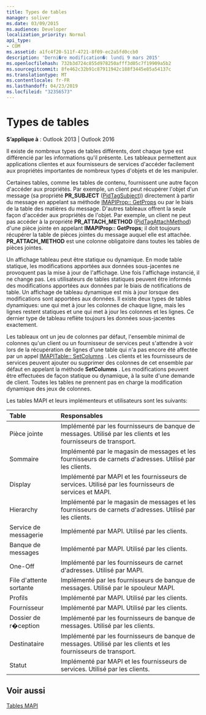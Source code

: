 ```yaml
---
title: Types de tables
manager: soliver
ms.date: 03/09/2015
ms.audience: Developer
localization_priority: Normal
api_type:
- COM
ms.assetid: a1fc4f20-511f-4721-8f09-ec2a5fd0ccb0
description: 'Derni�re modification�: lundi 9 mars 2015'
ms.openlocfilehash: 732b3d724c855d978250afff3d05c7f19909a5b2
ms.sourcegitcommit: 8fe462c32b91c87911942c188f3445e85a54137c
ms.translationtype: MT
ms.contentlocale: fr-FR
ms.lasthandoff: 04/23/2019
ms.locfileid: "32356573"
---
```

# <a name="types-of-tables"></a>Types de tables

  
  
**S’applique à** : Outlook 2013 | Outlook 2016 
  
Il existe de nombreux types de tables différents, dont chaque type est différencié par les informations qu'il présente. Les tableaux permettent aux applications clientes et aux fournisseurs de services d'accéder facilement aux propriétés importantes de nombreux types d'objets et de les manipuler. 
  
Certaines tables, comme les tables de contenu, fournissent une autre façon d'accéder aux propriétés. Par exemple, un client peut récupérer l'objet d'un message (sa propriété **PR_SUBJECT** ([PidTagSubject](pidtagsubject-canonical-property.md))) directement à partir du message en appelant sa méthode [IMAPIProp:: GetProps](imapiprop-getprops.md) ou par le biais de la table des matières du message. D'autres tableaux offrent la seule façon d'accéder aux propriétés de l'objet. Par exemple, un client ne peut pas accéder à la propriété **PR_ATTACH_METHOD** ([PidTagAttachMethod](pidtagattachmethod-canonical-property.md)) d'une pièce jointe en appelant **IMAPIProp:: GetProps**; il doit toujours récupérer la table de pièces jointes du message auquel elle est attachée. **PR_ATTACH_METHOD** est une colonne obligatoire dans toutes les tables de pièces jointes. 
  
Un affichage tableau peut être statique ou dynamique. En mode table statique, les modifications apportées aux données sous-jacentes ne provoquent pas la mise à jour de l'affichage. Une fois l'affichage instancié, il ne change pas. Les utilisateurs de tables statiques peuvent être informés des modifications apportées aux données par le biais de notifications de table. Un affichage de tableau dynamique est mis à jour lorsque des modifications sont apportées aux données. Il existe deux types de tables dynamiques: une qui met à jour les colonnes de chaque ligne, mais les lignes restent statiques et une qui met à jour les colonnes et les lignes. Ce dernier type de tableau reflète toujours les données sous-jacentes exactement.
  
Les tableaux ont un jeu de colonnes par défaut, l'ensemble minimal de colonnes qu'un client ou un fournisseur de services peut s'attendre à voir lors de la récupération de lignes d'une table qui n'a pas encore été affectée par un appel [IMAPITable:: SetColumns](imapitable-setcolumns.md) . Les clients et les fournisseurs de services peuvent ajouter ou supprimer des colonnes de cet ensemble par défaut en appelant la méthode **SetColumns** . Les modifications peuvent être effectuées de façon statique ou dynamique, à la suite d'une demande de client. Toutes les tables ne prennent pas en charge la modification dynamique des jeux de colonnes. 
  
Les tables MAPI et leurs implémenteurs et utilisateurs sont les suivants:
  
|**Table**|**Responsables**|
|:-----|:-----|
|Pièce jointe  <br/> |Implémenté par les fournisseurs de banque de messages. Utilisé par les clients et les fournisseurs de transport.  <br/> |
|Sommaire  <br/> |Implémenté par le magasin de messages et les fournisseurs de carnets d'adresses. Utilisé par les clients.  <br/> |
|Display  <br/> |Implémenté par MAPI et les fournisseurs de services. Utilisé par les fournisseurs de services et MAPI.  <br/> |
|Hierarchy  <br/> |Implémenté par le magasin de messages et les fournisseurs de carnets d'adresses. Utilisé par les clients.  <br/> |
|Service de messagerie  <br/> |Implémenté par MAPI. Utilisé par les clients.  <br/> |
|Banque de messages  <br/> |Implémenté par MAPI. Utilisé par les clients.  <br/> |
|One-Off  <br/> |Implémenté par les fournisseurs de carnet d'adresses. Utilisé par MAPI.  <br/> |
|File d'attente sortante  <br/> |Implémenté par les fournisseurs de banque de messages. Utilisé par le spouleur MAPI.  <br/> |
|Profils  <br/> |Implémenté par MAPI. Utilisé par les clients.  <br/> |
|Fournisseur  <br/> |Implémenté par MAPI. Utilisé par les clients.  <br/> |
|Dossier de r�ception  <br/> |Implémenté par les fournisseurs de banque de messages. Utilisé par les clients.  <br/> |
|Destinataire  <br/> |Implémenté par les fournisseurs de banque de messages. Utilisé par les clients et les fournisseurs de transport.  <br/> |
|Statut  <br/> |Implémenté par MAPI et les fournisseurs de services. Utilisé par les clients.  <br/> |
   
## <a name="see-also"></a>Voir aussi



[Tables MAPI](mapi-tables.md)

